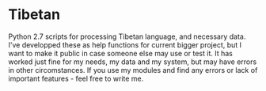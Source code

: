 # Tibetan
Python 2.7 scripts for processing Tibetan language, and necessary data. I've developped these as help functions for current bigger project, but I want to make it public in case someone else may use or test it. It has worked just fine for my needs, my data and my system, but may have errors in other circomstances. If you use my modules and find any errors or lack of important features - feel free to write me. 
